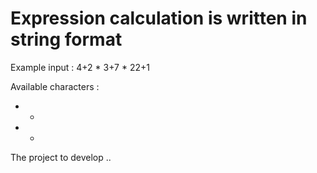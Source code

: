 Expression calculation is written in string format
==================================================
Example input : 4+2 * 3+7 * 22+1

Available characters :
* +
* *

The project to develop ..